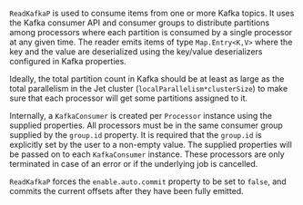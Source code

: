 `ReadKafkaP` is used to consume items from one or more Kafka topics. It
uses the Kafka consumer API and consumer groups to distribute partitions
among processors where each partition is consumed by a single processor
at any given time. The reader emits items of type `Map.Entry<K,V>` where
the key and the value are deserialized using the key/value deserializers
configured in Kafka properties.

Ideally, the total partition count in Kafka should be at least as large
as the total parallelism in the Jet cluster
(`localParallelism*clusterSize`) to make sure that each processor will
get some partitions assigned to it.

Internally, a `KafkaConsumer` is created per `Processor` instance using
the supplied properties. All processors must be in the same consumer
group supplied by the `group.id` property. It is required that the
`group.id` is explicitly set by the user to a non-empty value. The
supplied properties will be passed on to each `KafkaConsumer` instance.
These processors are only terminated in case of an error or if the
underlying job is cancelled.

`ReadKafkaP` forces the `enable.auto.commit` property to be set to
`false`, and commits the current offsets after they have been fully
emitted.